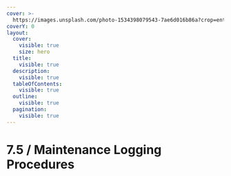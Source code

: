 ```yaml
---
cover: >-
  https://images.unsplash.com/photo-1534398079543-7ae6d016b86a?crop=entropy&cs=srgb&fm=jpg&ixid=M3wxOTcwMjR8MHwxfHNlYXJjaHwyfHxtYWludGVuYW5jZXxlbnwwfHx8fDE3NDY3NjY5MDJ8MA&ixlib=rb-4.1.0&q=85
coverY: 0
layout:
  cover:
    visible: true
    size: hero
  title:
    visible: true
  description:
    visible: true
  tableOfContents:
    visible: true
  outline:
    visible: true
  pagination:
    visible: true
---
```


# 7.5 / Maintenance Logging Procedures

